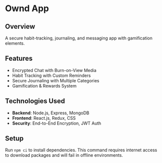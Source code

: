 # Ownd App

## Overview
A secure habit-tracking, journaling, and messaging app with gamification elements.

## Features
- Encrypted Chat with Burn-on-View Media
- Habit Tracking with Custom Reminders
- Secure Journaling with Multiple Categories
- Gamification & Rewards System

## Technologies Used
- **Backend**: Node.js, Express, MongoDB
- **Frontend**: React.js, Redux, CSS
- **Security**: End-to-End Encryption, JWT Auth

## Setup
Run `npm ci` to install dependencies. This command requires internet access to
download packages and will fail in offline environments.
